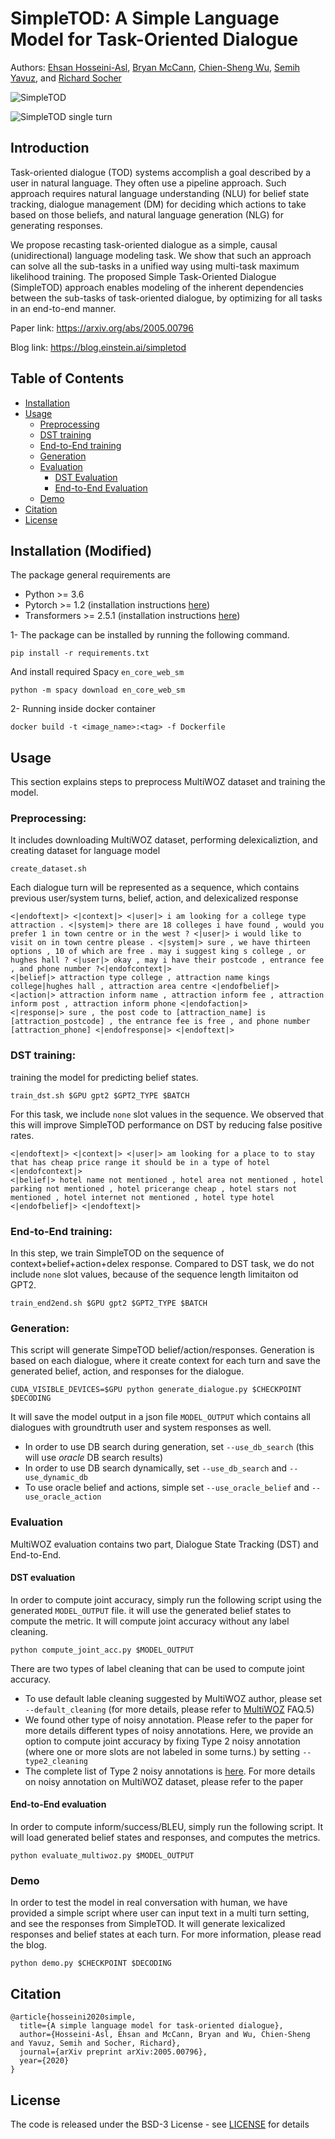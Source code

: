 # SimpleTOD: A Simple Language Model for Task-Oriented Dialogue
Authors: [Ehsan Hosseini-Asl](https://scholar.google.com/citations?user=I9w3ON4AAAAJ&hl=en), [Bryan McCann](https://bmccann.github.io/), [Chien-Sheng Wu](https://jasonwu0731.github.io/), [Semih Yavuz](https://scholar.google.co.uk/citations?user=krh3p8AAAAAJ&hl=en), and [Richard Socher](https://www.socher.org/)

![SimpleTOD](/images/simpletod_autoregressive.gif)

![SimpleTOD single turn](/images/simpletod_single_turn.gif)

## Introduction
Task-oriented dialogue (TOD) systems accomplish a goal described 
by a user in natural language. They often use a pipeline approach. 
Such approach requires natural language understanding (NLU) for belief state tracking, 
dialogue management (DM) for deciding which actions to take based on those beliefs, 
and natural language generation (NLG) for generating responses.

We propose recasting task-oriented dialogue as a simple, causal (unidirectional) 
language modeling task. We show that such an approach can solve all the sub-tasks 
in a unified way using multi-task maximum likelihood training. 
The proposed Simple Task-Oriented Dialogue (SimpleTOD) approach enables modeling of 
the inherent dependencies between the sub-tasks of task-oriented dialogue, 
by optimizing for all tasks in an end-to-end manner.


Paper link: https://arxiv.org/abs/2005.00796

Blog link: https://blog.einstein.ai/simpletod
 

## Table of Contents
- [Installation](#installation) 
- [Usage](#usage) 
    - [Preprocessing](#preprocessing)
    - [DST training](#dst-training)
    - [End-to-End training](#end-to-end-training)
    - [Generation](#generation)
    - [Evaluation](#evaluation)
        - [DST Evaluation](#dst-evaluation)
        - [End-to-End Evaluation](#end-to-end-evaluation)
    - [Demo](#demo)
- [Citation](#citation)
- [License](#license)
 

## Installation (Modified)

The package general requirements are

- Python >= 3.6
- Pytorch >= 1.2 (installation instructions [here](https://pytorch.org/))
- Transformers >= 2.5.1 (installation instructions [here](https://huggingface.co/transformers/))
 
1- The package can be installed by running the following command.  

```pip install -r requirements.txt```

And install required Spacy `en_core_web_sm`

```python -m spacy download en_core_web_sm```

2- Running inside docker container
```
docker build -t <image_name>:<tag> -f Dockerfile
```

## Usage
This section explains steps to preprocess MultiWOZ dataset and training the model. 

### Preprocessing: 
It includes downloading MultiWOZ dataset, performing delexicaliztion, and creating dataset for language model
```
create_dataset.sh
```
Each dialogue turn will be represented as a sequence, which contains previous user/system turns, belief, action, and delexicalized response

```
<|endoftext|> <|context|> <|user|> i am looking for a college type attraction . <|system|> there are 18 colleges i have found , would you prefer 1 in town centre or in the west ? <|user|> i would like to visit on in town centre please . <|system|> sure , we have thirteen options , 10 of which are free . may i suggest king s college , or hughes hall ? <|user|> okay , may i have their postcode , entrance fee , and phone number ?<|endofcontext|> 
<|belief|> attraction type college , attraction name kings college|hughes hall , attraction area centre <|endofbelief|> 
<|action|> attraction inform name , attraction inform fee , attraction inform post , attraction inform phone <|endofaction|> 
<|response|> sure , the post code to [attraction_name] is [attraction_postcode] , the entrance fee is free , and phone number [attraction_phone] <|endofresponse|> <|endoftext|>
```


### DST training: 
training the model for predicting belief states.   
 
```
train_dst.sh $GPU gpt2 $GPT2_TYPE $BATCH
```

For this task, we include ```none``` slot values in the sequence. 
We observed that this will improve SimpleTOD performance on DST by reducing false positive rates. 
```
<|endoftext|> <|context|> <|user|> am looking for a place to to stay that has cheap price range it should be in a type of hotel <|endofcontext|> 
<|belief|> hotel name not mentioned , hotel area not mentioned , hotel parking not mentioned , hotel pricerange cheap , hotel stars not mentioned , hotel internet not mentioned , hotel type hotel <|endofbelief|> <|endoftext|>
```


### End-to-End training:
In this step, we train SimpleTOD on the sequence of context+belief+action+delex response. 
Compared to DST task, we do not include ```none``` slot values, because of the sequence length limitaiton od GPT2. 
```
train_end2end.sh $GPU gpt2 $GPT2_TYPE $BATCH
```

 
### Generation:

This script will generate SimpeTOD belief/action/responses. 
Generation is based on each dialogue, where it create context for each turn and save the generated belief, action, and responses for the dialogue.

```
CUDA_VISIBLE_DEVICES=$GPU python generate_dialogue.py $CHECKPOINT $DECODING
```
It will save the model output in a json file ```MODEL_OUTPUT``` which contains all dialogues with groundtruth user and system responses as well.
- In order to use DB search during generation, set ```--use_db_search``` (this will use *oracle* DB search results)
- In order to use DB search dynamically, set ```--use_db_search``` and ```--use_dynamic_db```
- To use oracle belief and actions, simple set ```--use_oracle_belief``` and ```--use_oracle_action```

### Evaluation
MultiWOZ evaluation contains two part, Dialogue State Tracking (DST) and End-to-End.  

#### DST evaluation

In order to compute joint accuracy, simply run the following script using the generated
```MODEL_OUTPUT``` file. it will use the generated belief states to compute the metric. It will compute joint accuracy without any label cleaning.
```
python compute_joint_acc.py $MODEL_OUTPUT 
```
There are two types of label cleaning that can be used to compute joint accuracy. 
- To use default lable cleaning suggested by MultiWOZ author, please set ```--default_cleaning``` (for more details, please refer to [MultiWOZ](https://github.com/budzianowski/multiwoz) FAQ.5)
- We found other type of noisy annotation. Please refer to the paper for more details different types of noisy annotations. Here, we provide an option to compute joint accuracy by fixing Type 2 noisy annotation (where one or more slots are not labeled in some turns.) by setting ```--type2_cleaning``` 
- The complete list of Type 2 noisy annotations is [here](noisy_annotations/type_2_noisy_annotations.json). For more details on noisy annotation on MultiWOZ dataset, please refer to the paper


#### End-to-End evaluation

In order to compute inform/success/BLEU, simply run the following script. It will load generated belief states and responses, and computes the metrics. 
```
python evaluate_multiwoz.py $MODEL_OUTPUT
```

### Demo  

In order to test the model in real conversation with human, we have provided a simple script where user can input text in a multi turn setting, and see the responses from SimpleTOD. 
It will generate lexicalized responses and belief states at each turn. For more information, please read the blog.  
```
python demo.py $CHECKPOINT $DECODING
```


## Citation
```
@article{hosseini2020simple,
  title={A simple language model for task-oriented dialogue},
  author={Hosseini-Asl, Ehsan and McCann, Bryan and Wu, Chien-Sheng and Yavuz, Semih and Socher, Richard},
  journal={arXiv preprint arXiv:2005.00796},
  year={2020}
}
```


## License
The code is released under the BSD-3 License - see [LICENSE](LICENSE.txt) for details

